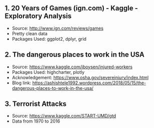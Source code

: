 
## 1. 20 Years of Games (ign.com) - Kaggle - Exploratory Analysis
- Source: http://www.ign.com/reviews/games
- Pretty clean data
- Packages Used: ggplot2, dplyr, grid

## 2. The dangerous places to work in the USA
- Source: https://www.kaggle.com/jboysen/injured-workers
- Packages Used: highcharter, plotly
- Acknowledgement: https://www.osha.gov/severeinjury/index.html
- Blog link: https://ashishtele1992.wordpress.com/2018/05/15/the-dangerous-places-to-work-in-the-usa/

## 3. Terrorist Attacks
- Source: https://www.kaggle.com/START-UMD/gtd
- Data from 1970 to 2016
